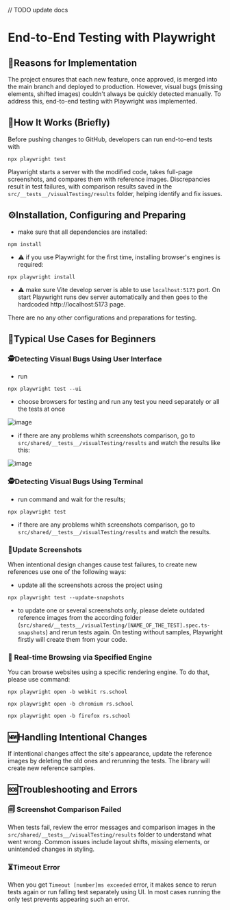 // TODO update docs
# End-to-End Testing with Playwright

## 🚨Reasons for Implementation

The project ensures that each new feature, once approved, is merged into the main branch and deployed to production. However, visual bugs (missing elements, shifted images) couldn't always be quickly detected manually. To address this, end-to-end testing with Playwright was implemented.

## 🔬How It Works (Briefly)

Before pushing changes to GitHub, developers can run end-to-end tests with

```
npx playwright test
```

Playwright starts a server with the modified code, takes full-page screenshots, and compares them with reference images. Discrepancies result in test failures, with comparison results saved in the `src/__tests__/visualTesting/results` folder, helping identify and fix issues.

## ⚙️Installation, Configuring and Preparing

- make sure that all dependencies are installed:

```
npm install
```

- ⚠️ if you use Playwright for the first time, installing browser's engines is required:

```
npx playwright install
```

- ⚠️ make sure Vite develop server is able to use `localhost:5173` port. On start Playwright runs dev server automatically and then goes to the hardcoded http://localhost:5173 page.

There are no any other configurations and preparations for testing.

## 📝Typical Use Cases for Beginners

### 🕵Detecting Visual Bugs Using User Interface

- run

```
npx playwright test --ui
```

- choose browsers for testing and run any test you need separately or all the tests at once

<img src="./assets/end-to-end-testing/UI.jpg" alt="image">

- if there are any problems whith screenshots comparison, go to `src/shared/__tests__/visualTesting/results` and watch the results like this:

<img src="./assets/end-to-end-testing/origin-diff.png" alt="image">

### 🕵Detecting Visual Bugs Using Terminal

- run command and wait for the results;

```
npx playwright test
```

- if there are any problems whith screenshots comparison, go to `src/shared/__tests__/visualTesting/results` and watch the results.

### 🔁Update Screenshots

When intentional design changes cause test failures, to create new references use one of the following ways:

- update all the screenshots across the project using

```
npx playwright test --update-snapshots
```

- to update one or several screenshots only, please delete outdated reference images from the according folder (`src/shared/__tests__/visualTesting/[NAME_OF_THE_TEST].spec.ts-snapshots`) and rerun tests again. On testing without samples, Playwright firstly will create them from your code.

### 👀 Real-time Browsing via Specified Engine

You can browse websites using a specific rendering engine. To do that, please use command:

```
npx playwright open -b webkit rs.school
```

```
npx playwright open -b chromium rs.school
```

```
npx playwright open -b firefox rs.school
```

## 🆕Handling Intentional Changes

If intentional changes affect the site's appearance, update the reference images by deleting the old ones and rerunning the tests. The library will create new reference samples.

## 🆘Troubleshooting and Errors

### 🗐 Screenshot Comparison Failed

When tests fail, review the error messages and comparison images in the `src/shared/__tests__/visualTesting/results` folder to understand what went wrong. Common issues include layout shifts, missing elements, or unintended changes in styling.

### ⏳Timeout Error

When you get `Timeout [number]ms exceeded` error, it makes sence to rerun tests again or run falling test separately using UI. In most cases running the only test prevents appearing such an error.
